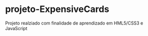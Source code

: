 # projeto-ExpensiveCards
 Projeto realziado com finalidade de aprendizado em HML5/CSS3 e JavaScript
